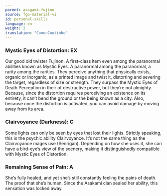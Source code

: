 ```yaml
---
parent: asagami-fujino
source: fgo-material-vi
id: personal-skills
language: en
weight: 2
translation: "ComunCoutinho"
---
```


### Mystic Eyes of Distortion: EX

Our good old twister Fujinon.
A first-class item even among the paranormal abilities known as Mystic Eyes.
A paranormal among the paranormal, a rarity among the rarities. They perceive anything that physically exists, organic or inorganic, as a printed image and twist it, distorting and severing the target, regardless of size or strength.
They surpass the Mystic Eyes of Death Perception in their of destructive power, but they’re not almighty.
Because, since the distortion requires perceiving an existence on its entirety, it can’t bend the ground or the being known as a city. Also, because once the distortion is activated, you can avoid damage by moving away from its area.

### Clairvoyance (Darkness): C

Some lights can only be seen by eyes that lost their lights.
Strictly speaking, this is the psychic ability Clairvoyance. It’s not the same thing as the Clairvoyance mages use (Senrigan). Depending on how she uses it, she can have a bird-eye’s view of the scenery, making it distinguishedly compatible with Mystic Eyes of Distortion.

### Remaining Sense of Pain: A

She’s fully healed, and yet she’s still constantly feeling the pains of death. The proof that she’s human.
Since the Asakami clan sealed her ability, this sensation was locked away.
